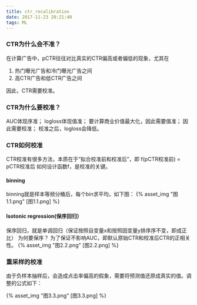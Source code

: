 ```yaml
---
title: ctr_recalibration
date: 2017-11-23 20:21:40
tags: ML
---
```


### CTR为什么会不准？
在计算广告中，pCTR往往对比真实的CTR偏高或者偏低的现象，尤其在
1. 热门曝光广告和冷门曝光广告之间
2. 高CTR广告和低CTR广告之间

因此，CTR需要校准。

<!-- more -->

### CTR为什么要校准？
AUC体现序准；
logloss体现值准；
要计算商业价值最大化，因此需要值准；
因此需要校准；
校准之后，logloss会降低。

### CTR如何校准
CTR校准有很多方法，本质在于“拟合校准前和校准后”，即
f(pCTR校准前) = pCTR校准后
如何设计函数f，是校准的关键。

#### binning
binning就是样本等频分桶后，每个bin求平均，如下图：
 {% asset_img "图1.1.png" [图1.1.png] %}

#### Isotonic regression(保序回归）
保序回归，就是单调回归（保证按照自变量x和按照因变量y排序序不变，即成正比）
为何要保序？
为了保证不影响AUC，即默认原始CTR和校准后CTR的正相关性。
{% asset_img "图2.2.png" [图2.2.png] %}

### 重采样的校准
由于负样本抽样后，会造成点击率偏高的假象，需要将预测值还原成真实的值。调整的公式如下：

{% asset_img "图3.3.png" [图3.3.png] %}